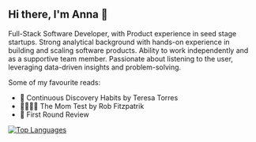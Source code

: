 ## Hi there, I'm Anna 👋

Full-Stack Software Developer, with Product experience in seed stage startups. Strong analytical background with hands-on experience in building and scaling software products. Ability to work independently and as a supportive team member. Passionate about listening to the user, leveraging data-driven insights and problem-solving.


Some of my favourite reads: 
- 📖 Continuous Discovery Habits by Teresa Torres
- 👩‍👩‍👧‍👧 The Mom Test by Rob Fitzpatrik
- 📰 First Round Review 

[![Top Languages](https://github-readme-stats.vercel.app/api/top-langs/?username=annavanwingerden&layout=compact)](https://github.com/anuraghazra/github-readme-stats)

<!--
**annavanwingerden/annavanwingerden** is a ✨ _special_ ✨ repository because its `README.md` (this file) appears on your GitHub profile.

Here are some ideas to get you started:

- 🔭 I’m currently working on ...
- 🌱 I’m currently learning ...
- 👯 I’m looking to collaborate on ...
- 🤔 I’m looking for help with ...
- 💬 Ask me about ...
- 📫 How to reach me: ...
- 😄 Pronouns: ...
- ⚡ Fun fact: ...
-->

